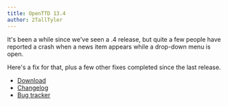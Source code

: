 ```yaml
---
title: OpenTTD 13.4
author: 2TallTyler
---
```


It's been a while since we've seen a .4 release, but quite a few people have reported a crash when a news item appears while a drop-down menu is open.

Here's a fix for that, plus a few other fixes completed since the last release.

* [Download](https://www.openttd.org/downloads/openttd-releases/latest)
* [Changelog](https://cdn.openttd.org/openttd-releases/13.4/changelog.txt)
* [Bug tracker](https://github.com/OpenTTD/OpenTTD/issues)

